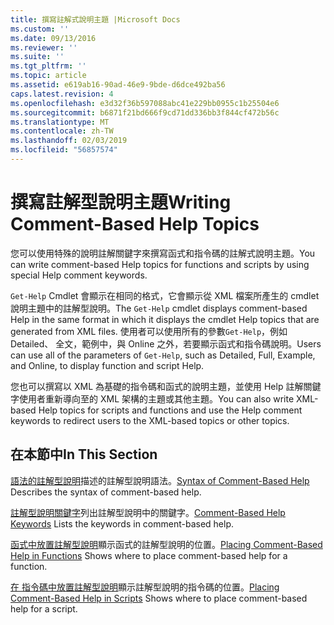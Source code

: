 ```yaml
---
title: 撰寫註解式說明主題 |Microsoft Docs
ms.custom: ''
ms.date: 09/13/2016
ms.reviewer: ''
ms.suite: ''
ms.tgt_pltfrm: ''
ms.topic: article
ms.assetid: e619ab16-90ad-46e9-9bde-d6dce492ba56
caps.latest.revision: 4
ms.openlocfilehash: e3d32f36b597088abc41e229bb0955c1b25504e6
ms.sourcegitcommit: b6871f21bd666f9cd71dd336bb3f844cf472b56c
ms.translationtype: MT
ms.contentlocale: zh-TW
ms.lasthandoff: 02/03/2019
ms.locfileid: "56857574"
---
```

# <a name="writing-comment-based-help-topics"></a><span data-ttu-id="5205e-102">撰寫註解型說明主題</span><span class="sxs-lookup"><span data-stu-id="5205e-102">Writing Comment-Based Help Topics</span></span>

<span data-ttu-id="5205e-103">您可以使用特殊的說明註解關鍵字來撰寫函式和指令碼的註解式說明主題。</span><span class="sxs-lookup"><span data-stu-id="5205e-103">You can write comment-based Help topics for functions and scripts by using special Help comment keywords.</span></span>

 <span data-ttu-id="5205e-104">`Get-Help` Cmdlet 會顯示在相同的格式，它會顯示從 XML 檔案所產生的 cmdlet 說明主題中的註解型說明。</span><span class="sxs-lookup"><span data-stu-id="5205e-104">The `Get-Help` cmdlet displays comment-based Help in the same format in which it displays the cmdlet Help topics that are generated from XML files.</span></span> <span data-ttu-id="5205e-105">使用者可以使用所有的參數`Get-Help`，例如 Detailed、 全文，範例中，與 Online 之外，若要顯示函式和指令碼說明。</span><span class="sxs-lookup"><span data-stu-id="5205e-105">Users can use all of the parameters of `Get-Help`, such as Detailed, Full, Example, and Online, to display function and script Help.</span></span>

 <span data-ttu-id="5205e-106">您也可以撰寫以 XML 為基礎的指令碼和函式的說明主題，並使用 Help 註解關鍵字使用者重新導向至的 XML 架構的主題或其他主題。</span><span class="sxs-lookup"><span data-stu-id="5205e-106">You can also write XML-based Help topics for scripts and functions and use the Help comment keywords to redirect users to the XML-based topics or other topics.</span></span>

## <a name="in-this-section"></a><span data-ttu-id="5205e-107">在本節中</span><span class="sxs-lookup"><span data-stu-id="5205e-107">In This Section</span></span>

 <span data-ttu-id="5205e-108">[語法的註解型說明](./syntax-of-comment-based-help.md)描述的註解型說明語法。</span><span class="sxs-lookup"><span data-stu-id="5205e-108">[Syntax of Comment-Based Help](./syntax-of-comment-based-help.md) Describes the syntax of comment-based help.</span></span>

 <span data-ttu-id="5205e-109">[註解型說明關鍵字](./comment-based-help-keywords.md)列出註解型說明中的關鍵字。</span><span class="sxs-lookup"><span data-stu-id="5205e-109">[Comment-Based Help Keywords](./comment-based-help-keywords.md) Lists the keywords in comment-based help.</span></span>

 <span data-ttu-id="5205e-110">[函式中放置註解型說明](./placing-comment-based-help-in-functions.md)顯示函式的註解型說明的位置。</span><span class="sxs-lookup"><span data-stu-id="5205e-110">[Placing Comment-Based Help in Functions](./placing-comment-based-help-in-functions.md) Shows where to place comment-based help for a function.</span></span>

 <span data-ttu-id="5205e-111">[在 指令碼中放置註解型說明](./placing-comment-based-help-in-scripts.md)顯示註解型說明的指令碼的位置。</span><span class="sxs-lookup"><span data-stu-id="5205e-111">[Placing Comment-Based Help in Scripts](./placing-comment-based-help-in-scripts.md) Shows where to place comment-based help for a script.</span></span>